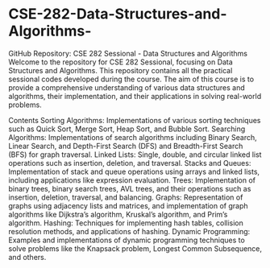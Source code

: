 # CSE-282-Data-Structures-and-Algorithms-
 GitHub Repository: CSE 282 Sessional - Data Structures and Algorithms
Welcome to the repository for CSE 282 Sessional, focusing on Data Structures and Algorithms. This repository contains all the practical sessional codes developed during the course. The aim of this course is to provide a comprehensive understanding of various data structures and algorithms, their implementation, and their applications in solving real-world problems.

Contents
Sorting Algorithms: Implementations of various sorting techniques such as Quick Sort, Merge Sort, Heap Sort, and Bubble Sort.
Searching Algorithms: Implementations of search algorithms including Binary Search, Linear Search, and Depth-First Search (DFS) and Breadth-First Search (BFS) for graph traversal.
Linked Lists: Single, double, and circular linked list operations such as insertion, deletion, and traversal.
Stacks and Queues: Implementation of stack and queue operations using arrays and linked lists, including applications like expression evaluation.
Trees: Implementation of binary trees, binary search trees, AVL trees, and their operations such as insertion, deletion, traversal, and balancing.
Graphs: Representation of graphs using adjacency lists and matrices, and implementation of graph algorithms like Dijkstra’s algorithm, Kruskal’s algorithm, and Prim’s algorithm.
Hashing: Techniques for implementing hash tables, collision resolution methods, and applications of hashing.
Dynamic Programming: Examples and implementations of dynamic programming techniques to solve problems like the Knapsack problem, Longest Common Subsequence, and others.
